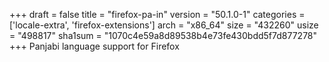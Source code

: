 +++
draft = false
title = "firefox-pa-in"
version = "50.1.0-1"
categories = ['locale-extra', 'firefox-extensions']
arch = "x86_64"
size = "432260"
usize = "498817"
sha1sum = "1070c4e59a8d89538b4e73fe430bdd5f7d877278"
+++
Panjabi language support for Firefox